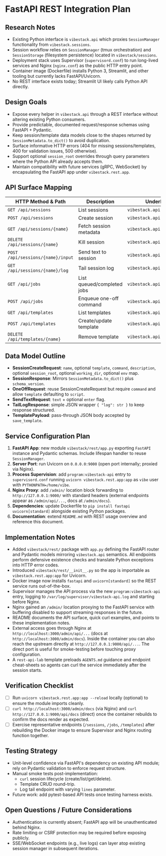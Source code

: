 # FastAPI REST Integration Plan

## Research Notes
- Existing Python interface is `vibestack.api` which proxies `SessionManager` functionality from `vibestack.sessions`.
- Session workflow relies on `SessionManager` (tmux orchestration) and `SessionStorage` (filesystem persistence) located in `vibestack/sessions`.
- Deployment stack uses Supervisor (`supervisord.conf`) to run long-lived services and Nginx (`nginx.conf`) as the public HTTP entry point.
- Container image (Dockerfile) installs Python 3, Streamlit, and other tooling but currently lacks FastAPI/Uvicorn.
- No REST interface exists today; Streamlit UI likely calls Python API directly.

## Design Goals
- Expose every helper in `vibestack.api` through a REST interface without altering existing Python consumers.
- Provide predictable, documented request/response schemas using FastAPI + Pydantic.
- Keep session/template data models close to the shapes returned by `SessionMetadata.to_dict()` to avoid duplication.
- Surface informative HTTP errors (404 for missing sessions/templates, 400 for validation issues, 500 otherwise).
- Support optional `session_root` overrides through query parameters where the Python API already accepts them.
- Maintain compatibility with future services (gRPC, WebSocket) by encapsulating the FastAPI app under `vibestack.rest.app`.

## API Surface Mapping
| HTTP Method & Path | Description | Underlying Call |
| --- | --- | --- |
| `GET /api/sessions` | List sessions | `vibestack.api.list_sessions` |
| `POST /api/sessions` | Create session | `vibestack.api.create_session` |
| `GET /api/sessions/{name}` | Fetch session metadata | `vibestack.api.get_session` |
| `DELETE /api/sessions/{name}` | Kill session | `vibestack.api.kill_session` |
| `POST /api/sessions/{name}/input` | Send text to session | `vibestack.api.send_text` |
| `GET /api/sessions/{name}/log` | Tail session log | `vibestack.api.tail_log` |
| `GET /api/jobs` | List queued/completed jobs | `vibestack.api.list_jobs` |
| `POST /api/jobs` | Enqueue one-off command | `vibestack.api.enqueue_one_off` |
| `GET /api/templates` | List templates | `vibestack.api.list_templates` |
| `POST /api/templates` | Create/update template | `vibestack.api.save_template` |
| `DELETE /api/templates/{name}` | Remove template | `vibestack.api.delete_template` |

## Data Model Outline
- **SessionCreateRequest**: `name`, optional `template`, `command`, `description`, optional `session_root`, optional `working_dir`, optional `env` map.
- **SessionResponse**: Mirrors `SessionMetadata.to_dict()` plus `schema_version`.
- **OneOffRequest**: reuse SessionCreateRequest but require `command` and allow `template` defaulting to `script`.
- **SendTextRequest**: `text` + optional `enter` flag.
- **TailLogResponse**: simple JSON wrapper `{ "log": str }` to keep response structured.
- **TemplatePayload**: pass-through JSON body accepted by `save_template`.

## Service Configuration Plan
1. **FastAPI App**: new module `vibestack/rest/app.py` exporting `FastAPI` instance and Pydantic schemas. Include lifespan handler to reuse `SessionManager`.
2. **Server Port**: run Uvicorn on `0.0.0.0:9000` (open port internally; proxied via Nginx).
3. **Process Supervision**: add `program:vibestack-api` entry to `supervisord.conf` running `uvicorn vibestack.rest.app:app` as `vibe` user with `PYTHONPATH=/home/vibe`.
4. **Nginx Proxy**: add `/admin/` location block forwarding to `http://127.0.0.1:9000/` with standard headers (external endpoints appear as `/admin/api/...`, docs at `/admin/docs`).
5. **Dependencies**: update Dockerfile to `pip install fastapi uvicorn[standard]` alongside existing Python packages.
6. **Documentation**: extend `README.md` with REST usage overview and reference this document.

## Implementation Notes
- Added `vibestack/rest/` package with `app.py` defining the FastAPI router and Pydantic models mirroring `vibestack.api` semantics. All endpoints perform defensive existence checks and translate Python exceptions into HTTP error codes.
- Introduced `vibestack/rest/__init__.py` so the app is importable as `vibestack.rest.app:app` for Uvicorn.
- Docker image now installs `fastapi` and `uvicorn[standard]` so the REST service runs out-of-the-box.
- Supervisor manages the API process via the new `program:vibestack-api` entry, logging to `/var/log/supervisor/vibestack-api.log` and starting before Nginx.
- Nginx gained an `/admin/` location proxying to the FastAPI service with buffering disabled to support streaming responses in the future.
- README documents the API surface, quick curl examples, and points to these implementation notes.
- External access goes through Nginx at `http://localhost:3000/admin/api/...` (docs at `http://localhost:3000/admin/docs`). Inside the container you can also reach the upstream directly at `http://127.0.0.1:9000/api/...`. The direct port is useful for smoke-testing before touching proxy configuration.
- A `rest-api-lab` template preloads `AGENTS.md` guidance and endpoint cheat-sheets so agents can curl the service immediately after the session starts.

## Verification Checklist
- [ ] Run `uvicorn vibestack.rest.app:app --reload` locally (optional) to ensure the module imports cleanly.
- [ ] `curl http://localhost:3000/admin/docs` (via Nginx) and `curl http://127.0.0.1:9000/api/docs` (direct) once the container rebuilds to confirm the docs render as expected.
- [ ] Exercise representative endpoints (`/sessions`, `/jobs`, `/templates`) after rebuilding the Docker image to ensure Supervisor and Nginx routing function together.

## Testing Strategy
- Unit-level confidence via FastAPI's dependency on existing API module; rely on Pydantic validation to enforce request structure.
- Manual smoke tests post-implementation:
  - `curl` session lifecycle (create/list/get/delete).
  - Template CRUD round-trip.
  - Log tail endpoint with varying `lines` parameter.
- Future work: add pytest-based API tests once testing harness exists.

## Open Questions / Future Considerations
- Authentication is currently absent; FastAPI app will be unauthenticated behind Nginx.
- Rate limiting or CSRF protection may be required before exposing publicly.
- SSE/WebSocket endpoints (e.g., live logs) can layer atop existing session manager in subsequent iterations.
